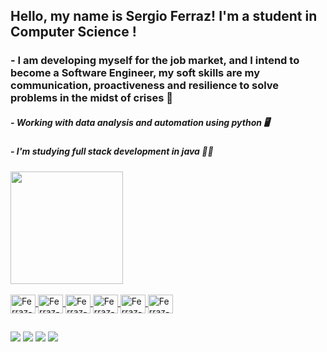 ## Hello, my name is Sergio Ferraz! I'm a student in Computer Science !

###   -   I am developing myself for the job market, and I intend to become a Software Engineer, my soft skills are my communication, proactiveness and resilience to solve problems in the midst of crises 🚀
##### -  Working with data analysis and automation using python 🖥
##### -  I'm studying full stack development in java 👨‍💻

<div align="left">
  <a href="https://github.com/SergioFerraz22">
  <img height="180em" src="https://github-readme-stats.vercel.app/api?username=SergioFerraz22&show_icons=true&theme=dark&include_all_commits=true&count_private=true"/>
  

    
</div>
  
  <div style="display: inline_block"><br>
  <img align="center" alt="Ferraz-Python" height="30" width="40" src="https://cdn.jsdelivr.net/gh/devicons/devicon/icons/python/python-original.svg" />
  <img align="center" alt="Ferraz-Java" height="30" width="40" src="https://cdn.jsdelivr.net/gh/devicons/devicon/icons/java/java-plain.svg"">
  <img align="center" alt="Ferraz-JS" height="30" width="40"  src="https://cdn.jsdelivr.net/gh/devicons/devicon/icons/javascript/javascript-original.svg" />
  <img align="center" alt="Ferraz-HTML" height="30" width="40" src="https://cdn.jsdelivr.net/gh/devicons/devicon/icons/html5/html5-original.svg" />
  <img align="center" alt="Ferraz-CSS" height="30" width="40" src="https://cdn.jsdelivr.net/gh/devicons/devicon/icons/css3/css3-original.svg" />
  <img align="center" alt="Ferraz-Git" height="30" width="40" src="https://cdn.jsdelivr.net/gh/devicons/devicon/icons/git/git-original.svg" />

</div>
  
  ##
  
<div> 
  
  <a href="https://www.instagram.com/f_erraz_" target="_blank"><img src="https://img.shields.io/badge/-Instagram-%23E4405F?style=for-the-badge&logo=instagram&logoColor=white" target="_blank"></a>
 <a href= "https://discord.com/channels/@me" target="_blank"><img src="https://img.shields.io/badge/Discord-7289DA?style=for-the-badge&logo=discord&logoColor=white" target="_blank"></a> 
  <a href = "juniorsilva6677@hotmail.com"><img src="https://img.shields.io/badge/Microsoft_Outlook-0078D4?style=for-the-badge&logo=microsoft-outlook&logoColor=white" target="_blank"></a>
  <a href="https://www.linkedin.com/in/sergio-ferraz-a723451a0/" target="_blank"><img src="https://img.shields.io/badge/-LinkedIn-%230077B5?style=for-the-badge&logo=linkedin&logoColor=white" target="_blank"></a> 
